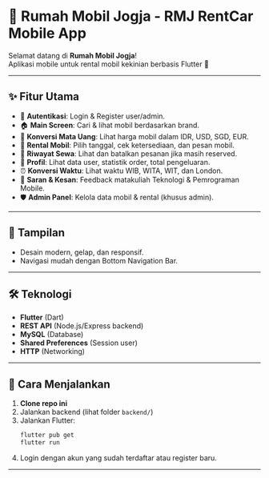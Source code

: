 # 🚗 Rumah Mobil Jogja - RMJ RentCar Mobile App

Selamat datang di **Rumah Mobil Jogja**!  
Aplikasi mobile untuk rental mobil kekinian berbasis Flutter 🚀

---

## ✨ Fitur Utama

- 🔑 **Autentikasi**: Login & Register user/admin.
- 🏠 **Main Screen**: Cari & lihat mobil berdasarkan brand.
- 💸 **Konversi Mata Uang**: Lihat harga mobil dalam IDR, USD, SGD, EUR.
- 📅 **Rental Mobil**: Pilih tanggal, cek ketersediaan, dan pesan mobil.
- 📜 **Riwayat Sewa**: Lihat dan batalkan pesanan jika masih reserved.
- 👤 **Profil**: Lihat data user, statistik order, total pengeluaran.
- ⏰ **Konversi Waktu**: Lihat waktu WIB, WITA, WIT, dan London.
- 💬 **Saran & Kesan**: Feedback matakuliah Teknologi & Pemrograman Mobile.
- 🛡️ **Admin Panel**: Kelola data mobil & rental (khusus admin).

---

## 📱 Tampilan

- Desain modern, gelap, dan responsif.
- Navigasi mudah dengan Bottom Navigation Bar.

---

## 🛠️ Teknologi

- **Flutter** (Dart)
- **REST API** (Node.js/Express backend)
- **MySQL** (Database)
- **Shared Preferences** (Session user)
- **HTTP** (Networking)

---

## 🚀 Cara Menjalankan

1. **Clone repo ini**
2. Jalankan backend (lihat folder `backend/`)
3. Jalankan Flutter:
   ```bash
   flutter pub get
   flutter run
   ```
4. Login dengan akun yang sudah terdaftar atau register baru.

---
